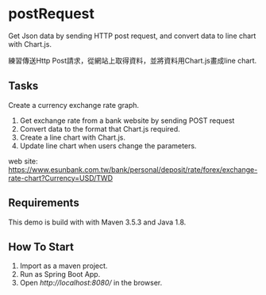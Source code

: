 # postRequest
Get Json data by sending HTTP post request, and convert data to line chart with Chart.js. 

練習傳送Http Post請求，從網站上取得資料，並將資料用Chart.js畫成line chart.

## Tasks

Create a currency exchange rate graph.

1. Get exchange rate from a bank website by sending POST request
2. Convert data to the format that Chart.js required.
3. Create a line chart with Chart.js.
4. Update line chart when users change the parameters.

web site: 
https://www.esunbank.com.tw/bank/personal/deposit/rate/forex/exchange-rate-chart?Currency=USD/TWD
## Requirements

This demo is build with with Maven 3.5.3 and Java 1.8.

## How To Start

1. Import as a maven project.
2. Run as Spring Boot App.
3. Open *http://localhost:8080/* in the browser.

